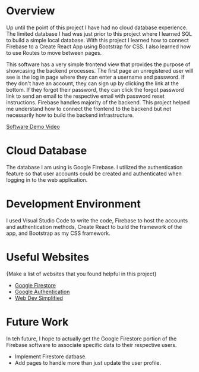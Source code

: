 # Overview
Up until the point of this project I have had no cloud database experience. The limited database I had was just prior to this project where I learned SQL to build a simple local database. With this project I learned how to connect Firebase to a Create React App using Bootstrap for CSS. I also learned how to use Routes to move between pages.

This software has a very simple frontend view that provides the purpose of showcasing the backend processes. The first page an unregistered user will see is the log in page where they can enter a username and password. If they don't have an account, they can sign up by clicking the link at the bottom. If they forgot their password, they can click the forgot password link to send an email to the respective email with password reset instructions. Firebase handles majority of the backend. This project helped me understand how to connect the frontend to the backend but not necessarily how to build the backend infrastructure.

[Software Demo Video](https://youtu.be/_LL1m85qmyE)

# Cloud Database

The database I am using is Google Firebase. I utilized the authentication feature so that user accounts could be created and authenticated when logging in to the web application.

# Development Environment

I used Visual Studio Code to write the code, Firebase to host the accounts and authentication methods, Create React to build the framework of the app, and Bootstrap as my CSS framework.

# Useful Websites

{Make a list of websites that you found helpful in this project}

- [Google Firestore](https://firebase.google.com/docs/firestore)
- [Google Authentication](https://cloud.google.com/docs/authentication/client-libraries)
- [Web Dev Simplified](https://www.youtube.com/watch?v=PKwu15ldZ7k&t=4s&ab_channel=WebDevSimplified)

# Future Work

In teh future, I hope to actually get the Google Firestore portion of the Firebase software to associate specific data to their respective users.

- Implement Firestore datbase.
- Add pages to handle more than just update the user profile.

